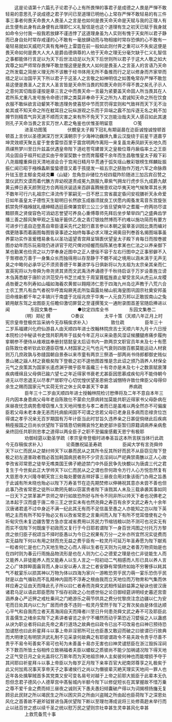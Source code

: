 <!-- { "loadSidebar": true } -->
　　这是论语第十六篇孔子论君子心上有所畏惮的事君子是成德之人畏是严惮不敢轻易的意思孔子说成德之君子学问已至道理已明他心上常存严惮不敢轻易的有三件事三事者何畏天命畏大人畏圣人之言是也如何是畏天命天命是天赋与我的正理人有此生便有此身有此身便有此理即仁义礼智信是也这个道理有生之初天已赋于我身就如命令分付我一般我若放肆不谨违悖了这道理身虽为人实则有愧于天矣所以君子静而已身自处时常存戒谨的心不敢有一毫放肆动而与物相接时常存恐惧的心不敢有一毫轻易就如天威咫尺真有鬼神在上雷霆在前一般如此则付畀之重可以不失矣这便是畏天命如何是畏大人大人是爵齿德俱尊的人他于天命之理无分毫欠缺于仁义礼智信之事都能体行言足以为天下后世法动足以为天下后世则所以君子于这大人敬之如大宾尊之如严师常存畏惮不敢怠慢这便是畏大人如何是畏圣人之言圣人的言语乃天命之所发载之简册义理无所不该散于经书体用无所不备推而行之足以修身而齐家举而措之足以治国平天下所以君子于这圣人之言敬之如神明信之如蓍龟常存严惮不敢忽易这便是畏圣人之言大人圣言皆是天命所当畏的知畏天命则不得不畏之矣孔子示人之意何其切哉臣谨按是章三言之中而畏天命一言最为紧要盖天命固人所当畏其在人君所系尤重凡发号施令命德讨罪之类莫非奉命于天之所为人君诚知天命之所在饮食衣服不敢纵欲言动颦笑不敢违理务使喜怒中节而赏罚得宜则和气致祥而天下无不治矣其或不知天命之所在躭耳目之玩纵游观之乐而于异端之蠧不加斥逐无名之耗不加撙节则精乖气异天道不顺而灾害之来有所不免天下又岂能治哉夫天人感召如此其速则孔子天命当畏之言实万世人君之龟鉴也伏惟圣明留意
　　
　　○笺
　　
　　进圣功图笺
　　
　　伏覩皇太子殿下冠礼有期诞晨在迩臣诚惶诚惶顿首顿首上言伏以圣德渊深万世天潢朝宗于少海神功巍焕九重云汉旋绕于前星干道嘉亨坤灵效顺天聚五星于奎舍雷惊百里于震宫明两作离阳一来复虽龙寿凤龄天长地久而燕禖熊梦川至日升兹盖伏遇皇帝陛下道屹苍穹建普天之皇极位尊丹扆临率土之王臣鸿业固自乎祖开虹迹实由乎帝室契数十世而育履稷千余年而生昌敬惟皇太子殿下彩八尧眉瞳重舜目天清地淑会合于宫闱日精月华贯通于弧矢瑶山散彩银榜生辉麟趾振振仁闻已昭于襁褓螽斯蛰蛰德音又着于孩提发一祖五宗之胚胎作万姓六军之命脉鼎升铉玉鬯主郁金克岐克■〈山疑〉忽角忽丱储位方经四载阼阶随进三加吕宾召赞之筮仪武烈文谟而着代醮方弃幼祝遂责成冕九旒服九章紫气拥龙行虎步乐九成爵九献黄云捧日表天颜贺冠方合两班庆诞适来百辟喜腾掖壸欢动华夷天地气候聚萃其长男不数年可行六礼祖宗仁泽流传于冢嗣无一日不厯三宫省晨定昏问安视膳祈天永命爱日如年虽皇太子德性天生聪明日长然欲玉成器须就良工伏愿内阁蚤发鸾音东宫旋张鹤禁免怀襁褓就礼缙绅精选廷臣俾兼宫职三公三少皆旦望奭毕之耆龎一府两坊尽谊黯颐熹之贤俊容色可消幼志誉望可养良心重傅尊师先拜后坐步辇举四门之盛典齿学播三善之醇风聚甲观之玉轴牙籖供乙夜之青灯银烛然博而不约难以施功简而有要方可进步行逺自迩登髙自卑臣谨采先代之懿行嘉言参以本朝之宸章圣训因比类而编对偶更随事而着画图每图皆录事迹之始终每事必求义理之阃奥目列巻首名揭图端事虽养蒙功实作圣爰稽易彖名以圣功遥望青宫拜呈锦袠伏望皇太子殿下肯每日而按巻披图亦幼年而乐玩易晓仍进讲官于咫尺俾对经幄而指陈某也孝某也仁法之以养亲御下某也勤某也俭资之以力学奉身近图中之正人便佞不容于左右行图中之正事邪僻不入于胷襟收万善于一身集众长而独得用以存至静于不覩不闻之境用以涵未漓于无声无臭之中略何必承华记不须资善德于年兼进学与日俱新将以为太祖为太宗亲其亲而仁宣英宪将以为帝舜为帝尧贤其贤而文武禹汤养诵德于千秋待启讴于万岁设善旌立谤木刍荛悉献于唐阶访洪范受丹书芝兰咸生于周室葺槛旌直止辇受言风从虎云从龙稷卨咎夔之布列寿如山福如海羲农黄喾以翱翔沛仁恩于四海九州岛讫声教于八荒六合士农工贾凡有血气者祝华呼嵩匈厥羌氐所坠霜露处梯山航海皇图巩固宗社奠安邦虽旧命维新都千年之丰镐兴于南盛于北绥兆庶于华夷一人元良万邦以正敢拔南山之兔颖用献东驾之龙图臣无任瞻仰激切屏营之至谨撰笺文一通附录图首差官随启捧进以闻
　　
　　东园文集巻一
　　
　　●钦定四库全书
　　
　　东园文集巻二
　　
　　（明）郑纪 撰
　　
　　○奏议
　　
　　太平十策（天顺八年正月上时宪宗皇帝登极优旨采纳今无存稿俟求补入）
　　
　　致仕疏
　　
　　臣年三十二岁系福建兴化府仙游县人由天顺四年进士改翰林院庶吉士天顺六年九月十六日授本院检讨中秘读书史馆共职两年于兹矣今年正月以来染患风湿证候腰腿疼痛步履拘挛朝参不便侍从维艰兹奉册封慈懿皇太后诏书内一款两京文职官员年未及七十有愿自陈致仕者听钦此钦遵臣窃惟人材国家之元气也元气衰则四肢百骸莫能运动人材衰则万几庶政孰与弥缝国朝自景泰以来市童有两京三祭酒一部两尚书侍郎都御史贱似景山猪之謡人材之衰极矣陛下登极之初不遑他图首惟是念此诏之颁乃涵养人材保全元气之良策其为国家长逺虑渊乎微乎臣年虽纔三十有竒亦是未及七十之数禀赋衰薄疾病缠绵且父母俱已踰六望七之年近得家书衰老尤甚臣因思慕成疾旬月不能侍朝今进无以尽忠退无以尽孝尸居职守心切忧惶伏望圣恩俯念诚悃特许致仕俾臣父母得仰余生之赐而国家元气实荷无穷之休士风幸甚天下幸甚
　　
　　养病疏
　　
　　臣年三十二岁由天顺四年进士授翰林院检讨厯俸将及二年不意自本年三月内因本身患病父母年老自陈致仕不蒙俞允原病转加莫能共职近得家书父母卧病在床昼夜忧念病势愈增窃惟人生天地间惟忠与孝二者而已是虽难以两全然亦不可偏废臣若父母未老本身无恙而托病偷闲固不可谓之忠若父母已老身且多病而恋禄贪位岂得谓之孝乎况亲无百岁期国有万年计臣当此时甘旨久违养亲之日甚促倘继此后疾病稍痊报国之日尚长伏望陛下容情恳切俯赐哀怜乞勅吏部许臣暂归原籍调病养亲病愈亲终回任共职则忠孝之道得以两全臣子之职不至偏废感戴天恩宁有极耶
　　
　　劝御经筵以勤圣学疏（孝宗皇帝登极时进奉圣旨这本所言朕当体行此疏今无存稿俟求补入）
　　
　　论斋醮祝延圣寿疏
　　
　　臣闻大学有言尧舜帅天下以仁而民从之桀纣帅天下以暴而民从之其所令反其所好而民不从臣窃见陛下登极之初左道害政者戮必首加耗国病民者刑不少贷去淫祠以严祀典禁斋醮以正人心故李孜省邓常恩之徒举无噍类国王佛子絶迹禁门中外臣民争先快覩以为唐虞三代之君复生于今世矣此正大学帅天下以仁而民从之之谓也奈何政令方行人心方悦忽然复有大慈恩寺大兴隆寺朝天宫三处每处要做吉祥好事三昼夜合用对象该衙门办用之旨愚于此诚有所未晓也殆必以陛下万寿圣节在迩先期焚修以伸祷祝其意亦未尝不善也但此事乃孜省常恩之徒所以欺罔先朝以窃富贵者陛下诛戮其人未及三载承袭其事如同一日天下之禁革甚严京师之举行如故恐所好与所令不同非所以帅天下者也况佛老之法本起于汉而盛于唐二帝三王之世实未有也然尧舜之寿百有余岁文武之寿九十余年汉唐诸君逺不过中身近不满一纪此其无有而不足信虽至愚之人亦能知之岂以陛下英明之主而有所不知乎殆必又有以孜省常恩之言乗间而入陛下有所不觉耳借使有之今圻甸灾伤未复边疆吿警方急亦宜减省费用以苏民力节缩钱粮以防不测可也况实无有而实不信陛下何既废于初政而又复行于今日耶若谓陛下一身百世鸿图之付托万方黎庶之依归臣子祝颂当不择时臣愚以为今日之祝果有万分一之补亦所宜然况实徒费而实无益陛下何以有用之财而充无益之费乎臣有一粒灵丹可延万年圣寿愿为陛下献焉一粒者何仁是也仁乃天地生物之心而人得以生者在天则为元继之者善万物资始是也在四时则为春云行雨施品物流形是也在人则为仁心之德爱之理是也仁非徒能生人而又能养人非徒能养人而又能寿人以生人言之一阳初动二气相感而人形已具以养人言之心广体胖睟面盎背而人身以安以寿人言之仁者安静有常慎终如始不穷奢侈以耗其气不躭宴乐以损其神以万物为体以四海为家兴一游畋恐劳乎民力萌一宴乐恐伤乎民财是以血气循轨而不乱精神内固而不浮寿之根由我而立天地位而万物育和气集而休祥应寿之征由天而降此孔子所以曰仁者寿而尧舜文武相传延龄益筭之秘诀也彼汉唐诸君乌足以语此耶臣愿陛下恒存初政之心勿惑世俗之论日御经筵讲明经史暮还宫壸涵养身心严近狎之戒杜乗间之门絶游乐之萌节供具之费分忧黎庶注念边疆以仁为安宅而日处其内以仁为广居而终食不违则一粒灵丹莹然于陛下之胷次矣由是体信达顺心平气和自我而立者天髙海阔自天而降者川至日升何患尧舜文武之寿不可及耶臣此言虽儒生之绪余实陛下之素讲者睿览之余宁不幡然而动乎第恐近习嬖佞之人以蛊惑从谀为职业者将曰此先帝之素行道场之故典也曰政令已出不可改易也曰神已预待恐加谴怒也曰此祈星拜斗以事上帝非淫邪所可比也臣愚又敢迎而破之曰彼谓已行故典而大明律见有明禁洪武礼制不见采录何故典之有耶彼谓政令不易夫政令贵乎尽善不贵乎不易令茍善矣不易可也茍为未善虽十易亦无害也曰神灵谴怒臣在浙江毁拆淫祠不下数百所皆土俗相传立致祸福者夫臣以蝼蚁之质彼尚不能少加祸谴况陛下得天地之正气受日月之全光盖将亿万斯年而为天地祖宗神人主矣彼何神也而能增损予夺于其间耶曰祈星拜斗以事上帝臣以为毎岁正月陛下亲率百官大祀南郊尊享之礼极矣于此又何加焉况事天享帝天子之事诸侯行之尚以为僭彼辈灭絶天理实天地间一罪人也近年各处擒挐贼首多其党类又安可变名易号对越于上帝之前耶大抵臣于此辈本无仇怨但念君子德风小人德草宫中髙髻城内半额今陛下以修促短长在其掌握故不惜万乗之尊不爱千金之费而倾三昼夜之诚则天下愚夫愚妇倾囊破产得以为词揭榜扬旛无复顾忌此民财之所以竭民生之所以困灾异之所由兴盗贼之所由起也臣荷陛下之深恩处风化之首善故不避斧钺冒进刍荛伏望陛下断以至理勿滞成说将三处修斋趂未举行而止以祛百世之惑以续千圣之统以慰万民之望则宗社幸甚生灵幸甚风化幸甚
　　
　　上救荒备荒十事
　　
